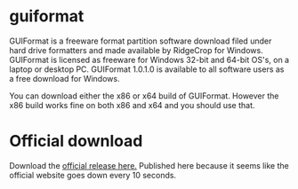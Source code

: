 # guiformat
GUIFormat is a freeware format partition software download filed under hard drive formatters and made available by RidgeCrop for Windows. GUIFormat is licensed as freeware for Windows 32-bit and 64-bit OS's, on a laptop or desktop PC. GUIFormat 1.0.1.0 is available to all software users as a free download for Windows.

You can download either the x86 or x64 build of GUIFormat. However the x86 build works fine on both x86 and x64 and you should use that.

# Official download
Download the [official release here.](http://ridgecrop.co.uk/index.htm?guiformat.htm) Published here because it seems like the official website goes down every 10 seconds.
